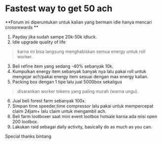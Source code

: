 # **Fastest way to get 50 ach**

**Forum ini diperuntukan untuk kalian yang bermain idle hanya mencari crossrewards **

1. Payday jika sudah sampe 20k-50k idluck.
2. Idle upgrade quality  of life 
> karna ini bisa langsung menghabiskan semua energy untuk roll worker.
3. Beli refine item yang sedang -40% sebanyak 10k.
4. Kumpulkan energy item sebanyak banyak nya lalu pakai roll untuk mengejar ach/pakai energy item sesuai dengan max energy kalian.
5. Packing box dengan 1 tipe lalu jual 5000box sekaligus
> disarankan worker tokens yang paling murah (warna ungu).
6. Jual beli forest farm sebanyak 100x.
7. Simpan time speeder,time compressor lalu pakai untuk mempercepat claim 24jam+ lalu claim untuk mengambil ach.
8. Beli farm lootboxer saat mini event lootbox hotsale karna ada misi open 200 lootbox.
9. Lakukan raid sebagai daily activity, basically do as much as you can.

Special thanks bintang